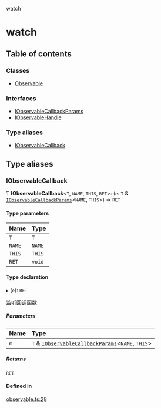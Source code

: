 watch

# watch

## Table of contents

### Classes

- [Observable](classes/Observable.md)

### Interfaces

- [IObservableCallbackParams](interfaces/IObservableCallbackParams.md)
- [IObservableHandle](interfaces/IObservableHandle.md)

### Type aliases

- [IObservableCallback](README.md#iobservablecallback)

## Type aliases

### IObservableCallback

Ƭ **IObservableCallback**<`T`, `NAME`, `THIS`, `RET`\>: (`e`: `T` & [`IObservableCallbackParams`](interfaces/IObservableCallbackParams.md)<`NAME`, `THIS`\>) => `RET`

#### Type parameters

| Name | Type |
| :------ | :------ |
| `T` | `T` |
| `NAME` | `NAME` |
| `THIS` | `THIS` |
| `RET` | `void` |

#### Type declaration

▸ (`e`): `RET`

监听回调函数

##### Parameters

| Name | Type |
| :------ | :------ |
| `e` | `T` & [`IObservableCallbackParams`](interfaces/IObservableCallbackParams.md)<`NAME`, `THIS`\> |

##### Returns

`RET`

#### Defined in

[observable.ts:28](https://github.com/xizher/nhz-utils/blob/55c3ef3/src/watch/observable.ts#L28)
